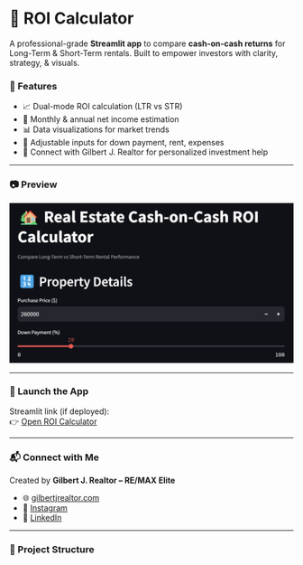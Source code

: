 # 🏡 ROI Calculator

A professional-grade **Streamlit app** to compare **cash-on-cash returns** for Long-Term & Short-Term rentals. Built to empower investors with clarity, strategy, & visuals.

### 🔧 Features

- 📈 Dual-mode ROI calculation (LTR vs STR)
- 💸 Monthly & annual net income estimation
- 📊 Data visualizations for market trends
- 🧮 Adjustable inputs for down payment, rent, expenses
- 🤝 Connect with Gilbert J. Realtor for personalized investment help

---

### 📷 Preview

![ROI Calculator Screenshot](calculator_screenshot.jpg)

---

### 🚀 Launch the App

Streamlit link (if deployed):  
👉 [Open ROI Calculator](https://gilbertj-roi-calculator.streamlit.app/)

---

### 📬 Connect with Me

Created by **Gilbert J. Realtor – RE/MAX Elite**

- 🌐 [gilbertjrealtor.com](https://gilbertjrealtor.com)  
- 📸 [Instagram](https://instagram.com/gilbertj.realtor)  
- 💼 [LinkedIn](https://linkedin.com/in/gilbertjg)

---

### 📁 Project Structure

